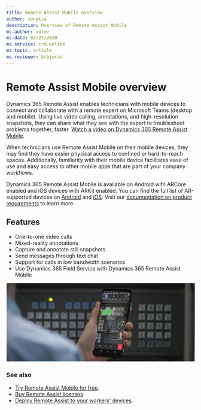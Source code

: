```yaml
---
title: Remote Assist Mobile overview
author: xonatia
description: Overview of Remote Assist Mobile
ms.author: xolee
ms.date: 02/27/2020
ms.service: crm-online
ms.topic: article
ms.reviewer: krbjoran
---
```

# Remote Assist Mobile overview

Dynamics 365 Remote Assist enables technicians with mobile devices to connect and collaborate with a remote expert on Microsoft Teams (desktop and mobile). Using live video calling, annotations, and high-resolution snapshots, they can share what they see with the expert to troubleshoot problems together, faster. [Watch a video on Dynamics 365 Remote Assist Mobile](https://www.youtube.com/watch?v=J-C6GE2gFYw&t=27s).

When technicians use Remote Assist Mobile on their mobile devices, they may find they have easier physical access to confined or hard-to-reach spaces. Additionally, familiarity with their mobile device facilitates ease of use and easy access to other mobile apps that are part of your company workflows.

Dynamics 365 Remote Assist Mobile is available on Android with ARCore enabled and iOS devices with ARKit enabled. You can find the full list of AR-supported devices on [Android](https://developers.google.com/ar/discover/supported-devices) and [iOS](https://www.apple.com/ios/augmented-reality/). Visit our [documentation on product requirements](https://docs.microsoft.com/dynamics365/mixed-reality/remote-assist/requirements) to learn more.

## Features 
- One-to-one video calls
- Mixed-reality annotations
- Capture and annotate still snapshots 
- Send messages through text chat
- Support for calls in low bandwidth scenarios
- Use Dynamics 365 Field Service with Dynamics 365 Remote Assist Mobile


![Simulated image of a technician using Remote Assist Mobile to annotate their environment on a call.](./media/ram-overview.png "Remote Assist Mobile Overview")


### See also
- [Try Remote Assist Mobile for free](../try-remote-assist.md). 
- [Buy Remote Assist licenses](../buy-remote-assist.md). 
- [Deploy Remote Assist to your workers' devices](../deploy-remote-assist.md). 
